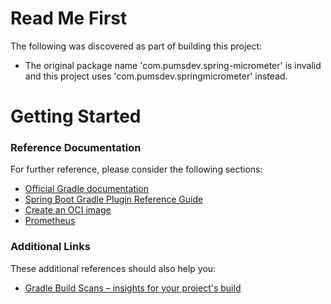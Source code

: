 # Read Me First
The following was discovered as part of building this project:

* The original package name 'com.pumsdev.spring-micrometer' is invalid and this project uses 'com.pumsdev.springmicrometer' instead.

# Getting Started

### Reference Documentation
For further reference, please consider the following sections:

* [Official Gradle documentation](https://docs.gradle.org)
* [Spring Boot Gradle Plugin Reference Guide](https://docs.spring.io/spring-boot/docs/3.2.4/gradle-plugin/reference/html/)
* [Create an OCI image](https://docs.spring.io/spring-boot/docs/3.2.4/gradle-plugin/reference/html/#build-image)
* [Prometheus](https://docs.spring.io/spring-boot/docs/3.2.4/reference/htmlsingle/index.html#actuator.metrics.export.prometheus)

### Additional Links
These additional references should also help you:

* [Gradle Build Scans – insights for your project's build](https://scans.gradle.com#gradle)


